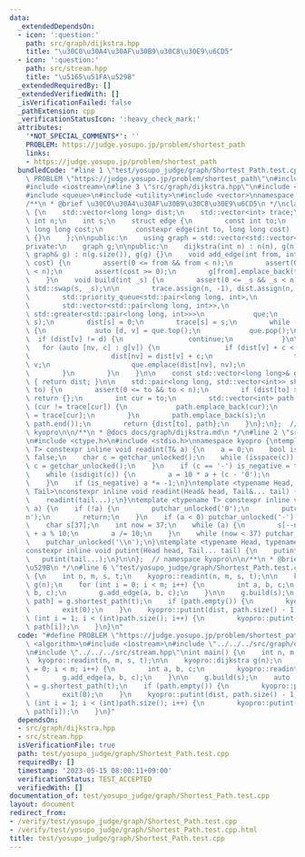 ```yaml
---
data:
  _extendedDependsOn:
  - icon: ':question:'
    path: src/graph/dijkstra.hpp
    title: "\u30C0\u30A4\u30AF\u30B9\u30C8\u30E9\u6CD5"
  - icon: ':question:'
    path: src/stream.hpp
    title: "\u5165\u51FA\u529B"
  _extendedRequiredBy: []
  _extendedVerifiedWith: []
  _isVerificationFailed: false
  _pathExtension: cpp
  _verificationStatusIcon: ':heavy_check_mark:'
  attributes:
    '*NOT_SPECIAL_COMMENTS*': ''
    PROBLEM: https://judge.yosupo.jp/problem/shortest_path
    links:
    - https://judge.yosupo.jp/problem/shortest_path
  bundledCode: "#line 1 \"test/yosupo_judge/graph/Shortest_Path.test.cpp\"\n#define\
    \ PROBLEM \"https://judge.yosupo.jp/problem/shortest_path\"\n#include <algorithm>\n\
    #include <iostream>\n#line 3 \"src/graph/dijkstra.hpp\"\n#include <cassert>\n\
    #include <queue>\n#include <utility>\n#include <vector>\nnamespace kyopro {\n\n\
    /**\n * @brief \u30C0\u30A4\u30AF\u30B9\u30C8\u30E9\u6CD5\n */\nclass dijkstra\
    \ {\n    std::vector<long long> dist;\n    std::vector<int> trace;\n    const\
    \ int n;\n    int s;\n    struct edge {\n        const int to;\n        const\
    \ long long cost;\n        constexpr edge(int to, long long cost) : to(to), cost(cost)\
    \ {}\n    };\n\npublic:\n    using graph = std::vector<std::vector<edge>>;\n\n\
    private:\n    graph g;\n\npublic:\n    dijkstra(int n) : n(n), g(n) {}\n    dijkstra(const\
    \ graph& g) : n(g.size()), g(g) {}\n    void add_edge(int from, int to, long long\
    \ cost) {\n        assert(0 <= from && from < n);\n        assert(0 <= to && to\
    \ < n);\n        assert(cost >= 0);\n        g[from].emplace_back(to, cost);\n\
    \    }\n    void build(int _s) {\n        assert(0 <= _s && _s < n);\n       \
    \ std::swap(s, _s);\n\n        trace.assign(n, -1), dist.assign(n, (long long)1e18);\n\
    \        std::priority_queue<std::pair<long long, int>,\n                    \
    \        std::vector<std::pair<long long, int>>,\n                           \
    \ std::greater<std::pair<long long, int>>>\n            que;\n        que.emplace(0,\
    \ s);\n        dist[s] = 0;\n        trace[s] = s;\n        while (!que.empty())\
    \ {\n            auto [d, v] = que.top();\n            que.pop();\n          \
    \  if (dist[v] != d) {\n                continue;\n            }\n\n         \
    \   for (auto [nv, c] : g[v]) {\n                if (dist[v] + c < dist[nv]) {\n\
    \                    dist[nv] = dist[v] + c;\n                    trace[nv] =\
    \ v;\n                    que.emplace(dist[nv], nv);\n                }\n    \
    \        }\n        }\n    }\n\n    const std::vector<long long>& get_dist() const\
    \ { return dist; }\n\n    std::pair<long long, std::vector<int>> shortest_path(int\
    \ to) {\n        assert(0 <= to && to < n);\n        if (dist[to] >= (long long)1e18)\
    \ return {};\n        int cur = to;\n        std::vector<int> path;\n        while\
    \ (cur != trace[cur]) {\n            path.emplace_back(cur);\n            cur\
    \ = trace[cur];\n        }\n        path.emplace_back(s);\n        std::reverse(path.begin(),\
    \ path.end());\n        return {dist[to], path};\n    }\n};\n};  // namespace\
    \ kyopro\n\n/**\n * @docs docs/graph/dijkstra.md\n */\n#line 2 \"src/stream.hpp\"\
    \n#include <ctype.h>\n#include <stdio.h>\nnamespace kyopro {\ntemplate <typename\
    \ T> constexpr inline void readint(T& a) {\n    a = 0;\n    bool is_negative =\
    \ false;\n    char c = getchar_unlocked();\n    while (isspace(c)) {\n       \
    \ c = getchar_unlocked();\n    }\n    if (c == '-') is_negative = true, c = getchar_unlocked();\n\
    \    while (isdigit(c)) {\n        a = 10 * a + (c - '0');\n        c = getchar_unlocked();\n\
    \    }\n    if (is_negative) a *= -1;\n}\ntemplate <typename Head, typename...\
    \ Tail>\nconstexpr inline void readint(Head& head, Tail&... tail) {\n    readint(head);\n\
    \    readint(tail...);\n}\ntemplate <typename T> constexpr inline void putint(T\
    \ a) {\n    if (!a) {\n        putchar_unlocked('0');\n        putchar_unlocked('\\\
    n');\n        return;\n    }\n    if (a < 0) putchar_unlocked('-'), a *= -1;\n\
    \    char s[37];\n    int now = 37;\n    while (a) {\n        s[--now] = (char)'0'\
    \ + a % 10;\n        a /= 10;\n    }\n    while (now < 37) putchar_unlocked(s[now++]);\n\
    \    putchar_unlocked('\\n');\n}\ntemplate <typename Head, typename... Tail>\n\
    constexpr inline void putint(Head head, Tail... tail) {\n    putint(head);\n \
    \   putint(tail...);\n}\n\n};  // namespace kyopro\n\n/**\n * @brief \u5165\u51FA\
    \u529B\n */\n#line 6 \"test/yosupo_judge/graph/Shortest_Path.test.cpp\"\nint main()\
    \ {\n    int n, m, s, t;\n    kyopro::readint(n, m, s, t);\n\n    kyopro::dijkstra\
    \ g(n);\n    for (int i = 0; i < m; i++) {\n        int a, b, c;\n        kyopro::readint(a,\
    \ b, c);\n        g.add_edge(a, b, c);\n    }\n\n    g.build(s);\n    auto [dist,\
    \ path] = g.shortest_path(t);\n    if (path.empty()) {\n        kyopro::putint(-1);\n\
    \        exit(0);\n    }\n    kyopro::putint(dist, path.size() - 1);\n    for\
    \ (int i = 1; i < (int)path.size(); i++) {\n        kyopro::putint(path[i - 1],\
    \ path[i]);\n    }\n}\n"
  code: "#define PROBLEM \"https://judge.yosupo.jp/problem/shortest_path\"\n#include\
    \ <algorithm>\n#include <iostream>\n#include \"../../../src/graph/dijkstra.hpp\"\
    \n#include \"../../../src/stream.hpp\"\nint main() {\n    int n, m, s, t;\n  \
    \  kyopro::readint(n, m, s, t);\n\n    kyopro::dijkstra g(n);\n    for (int i\
    \ = 0; i < m; i++) {\n        int a, b, c;\n        kyopro::readint(a, b, c);\n\
    \        g.add_edge(a, b, c);\n    }\n\n    g.build(s);\n    auto [dist, path]\
    \ = g.shortest_path(t);\n    if (path.empty()) {\n        kyopro::putint(-1);\n\
    \        exit(0);\n    }\n    kyopro::putint(dist, path.size() - 1);\n    for\
    \ (int i = 1; i < (int)path.size(); i++) {\n        kyopro::putint(path[i - 1],\
    \ path[i]);\n    }\n}"
  dependsOn:
  - src/graph/dijkstra.hpp
  - src/stream.hpp
  isVerificationFile: true
  path: test/yosupo_judge/graph/Shortest_Path.test.cpp
  requiredBy: []
  timestamp: '2023-05-15 08:00:11+09:00'
  verificationStatus: TEST_ACCEPTED
  verifiedWith: []
documentation_of: test/yosupo_judge/graph/Shortest_Path.test.cpp
layout: document
redirect_from:
- /verify/test/yosupo_judge/graph/Shortest_Path.test.cpp
- /verify/test/yosupo_judge/graph/Shortest_Path.test.cpp.html
title: test/yosupo_judge/graph/Shortest_Path.test.cpp
---
```

